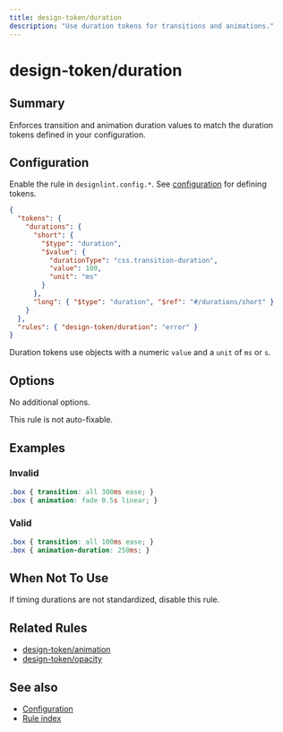 ```yaml
---
title: design-token/duration
description: "Use duration tokens for transitions and animations."
---
```


# design-token/duration

## Summary
Enforces transition and animation duration values to match the duration tokens defined in your configuration.

## Configuration
Enable the rule in `designlint.config.*`. See [configuration](../../configuration.md) for defining tokens.

```json
{
  "tokens": {
    "durations": {
      "short": {
        "$type": "duration",
        "$value": {
          "durationType": "css.transition-duration",
          "value": 100,
          "unit": "ms"
        }
      },
      "long": { "$type": "duration", "$ref": "#/durations/short" }
    }
  },
  "rules": { "design-token/duration": "error" }
}
```

Duration tokens use objects with a numeric `value` and a `unit` of `ms` or `s`.

## Options
No additional options.

This rule is not auto-fixable.

## Examples

### Invalid

```css
.box { transition: all 300ms ease; }
.box { animation: fade 0.5s linear; }
```

### Valid

```css
.box { transition: all 100ms ease; }
.box { animation-duration: 250ms; }
```

## When Not To Use
If timing durations are not standardized, disable this rule.

## Related Rules
- [design-token/animation](./animation.md)
- [design-token/opacity](./opacity.md)

## See also
- [Configuration](../../configuration.md)
- [Rule index](../index.md)
